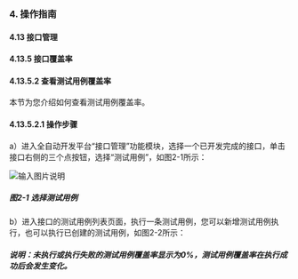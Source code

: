 ### 4. 操作指南

#### 4.13 接口管理

#### 4.13.5 接口覆盖率

#### 4.13.5.2 查看测试用例覆盖率

本节为您介绍如何查看测试用例覆盖率。

#### 4.13.5.2.1 操作步骤

a）进入全自动开发平台“接口管理”功能模块，选择一个已开发完成的接口，单击接口右侧的三个点按钮，选择“测试用例”，如图2-1所示：

![输入图片说明](../../../../../images/SoFlu%EF%BC%88%E5%90%8E%E7%AB%AF%EF%BC%89%E5%BC%80%E5%8F%91%E5%B9%B3%E5%8F%B0/1.%20%E6%9C%80%E6%96%B0%E7%89%88%E6%9C%AC%20-%20%E6%9B%B4%E6%96%B0%E6%97%A5%E6%9C%9F%20-%202022.10.08/4.%20%E6%93%8D%E4%BD%9C%E6%8C%87%E5%8D%97/13.%20%E6%8E%A5%E5%8F%A3%E7%AE%A1%E7%90%86/5.%20%E6%8E%A5%E5%8F%A3%E8%A6%86%E7%9B%96%E7%8E%87/image.png)

##### 图2-1 选择测试用例

b）进入接口的测试用例列表页面，执行一条测试用例，您可以新增测试用例执行，也可以执行已创建的测试用例，如图2-2所示：

##### 说明：未执行或执行失败的测试用例覆盖率显示为0%，测试用例覆盖率在执行成功后会发生变化。
